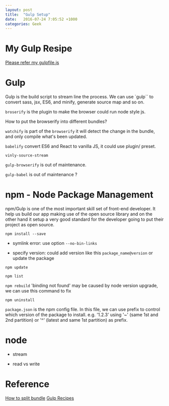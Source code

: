 ```yaml
---
layout: post
title:  "Gulp Setup"
date:   2016-07-24 7:05:52 +1000
categories: Geek
---
```


My Gulp Resipe 
==============
[Please refer my gulpfile.js](#) 

Gulp
====
Gulp is the build script to stream line the process. We can use `gulp`` to convert sass, jsx, ES6, and minify, generate source map and so on. 

`broserify` is the plugin to make the browser could run node style js.

How to put the browserify into different bundles?

`watchify` is part of the `browserify` it will detect the change in the bundle, and only compile what's been updated.

`babelify` convert ES6 and React to vanilla JS, it could use plugin/ preset.

`vinly-source-stream`

`gulp-browserify` is out of maintenance.

`gulp-babel` is out of maintenance ?


npm - Node Package Management
=============================

npm/Gulp is one of the most important skill set of front-end developer. It help us build our app making use of the open source library and on the other hand it setup a very good standard for the developer going to put their project as open source.

`npm install --save` 

- symlink error: use option `--no-bin-links`

- specify version: could add version like this `package_name@version` or update the package 

`npm update`

`npm list`

`npm rebuild` 'binding not found' may be caused by node version upgrade, we can use this command to fix

`npm uninstall`

`package.json` is the npm config file. In this file, we can use prefix to control which version of the package to install. e.g. '1.2.3' using '~' (same 1st and 2nd partition) or '^' (latest and same 1st partition) as prefix.


node
====

- stream

- read vs write

Reference
=========
[How to split bundle](https://www.snip2code.com/Snippet/462312/Browserify---separate-app-and-enternal-v) 
[Gulp Recipes](https://github.com/gulpjs/gulp/tree/master/docs/recipes) 

